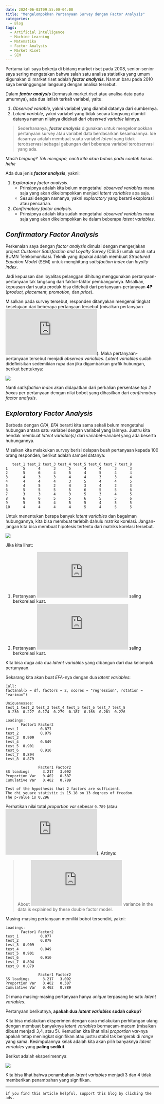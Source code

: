 ```yaml
---
date: 2024-06-03T09:55:00-04:00
title: "Mengelompokkan Pertanyaan Survey dengan Factor Analysis"
categories:
  - Blog
tags:
  - Artificial Intelligence
  - Machine Learning
  - Matematika
  - Factor Analysis
  - Market Riset
  - SEM
---
```


Pertama kali saya bekerja di bidang market riset pada 2008,
senior-senior saya sering mengatakan bahwa salah satu analisa statistika
yang umum digunakan di market riset adalah ***factor analysis***. Namun
baru pada 2010 saya bersinggungan langsung dengan analisa tersebut.

Dalam ***factor analysis*** (termasuk market riset atau analisa data
pada umumnya), ada dua istilah terkait variabel, yaitu:

1.  *Observed variable*, yakni variabel yang diambil datanya dari
    sumbernya.
2.  *Latent variable*, yakni variabel yang tidak secara langsung diambil
    datanya namun nilainya didekati dari *observed variable* lainnya.

> Sederhananya, ***factor analysis*** digunakan untuk mengelompokkan
> pertanyaan survey atau variabel data berdasarkan kesamaannya. Ide
> dasarnya adalah membuat suatu variabel *latent* yang tidak
> terobservasi sebagai gabungan dari beberapa variabel terobservasi yang
> ada.

*Masih bingung? Tak mengapa, nanti kita akan bahas pada contoh kasus*.
*hehe*

Ada dua jenis ***factor analysis***, yakni:

1.  *Exploratory factor analysis*.
    - Prinsipnya adalah kita belum mengetahui *observed variables* mana
      saja yang akan dikelompokkan menjadi *latent variables* apa saja.
    - Sesuai dengan namanya, yakni *exploratory* yang berarti eksplorasi
      atau pencarian.
2.  *Confirmatory factor analysis*.
    - Prinsipnya adalah kita sudah mengetahui *observed variables* mana
      saja yang akan dikelompokkan ke dalam beberapa *latent variables*.

## *Confirmatory Factor Analysis*

Perkenalan saya dengan *factor analysis* dimulai dengan mengerjakan
project *Customer Satisfaction and Loyalty Survey* (CSLS) untuk salah
satu BUMN Telekomunikasi. Teknik yang dipakai adalah membuat *Structured
Equation Model* (SEM) untuk menghitung *satisfaction index* dan *loyalty
index*.

Jadi kepuasan dan loyalitas pelanggan dihitung menggunakan
pertanyaan-pertanyaan tak langsung dari faktor-faktor pembangunnya.
Misalkan, kepuasan dari suatu produk bisa didekati dari
pertanyaan-pertanyaan **4P** (*product, placement, promotion,* dan
*price*).

Misalkan pada survey tersebut, responden ditanyakan mengenai tingkat
kesetujuan dari beberapa pertanyaan tersebut (misalkan pertanyaan
![a_1,a_2,a_3,...,a\_{10}](https://latex.codecogs.com/svg.latex?a_1%2Ca_2%2Ca_3%2C...%2Ca_%7B10%7D "a_1,a_2,a_3,...,a_{10}")).
Maka pertanyaan-pertanyaan tersebut menjadi *observed variables*.
*Latent variables* sudah didefinisikan sedemikian rupa dan jika
digambarkan grafik hubungan, berikut bentuknya:

![](https://raw.githubusercontent.com/ikanx101/ikanx101.github.io/master/_posts/matematika%20ITB/factor%20analysis/nomnoml.png)

Nanti *satisfaction index* akan didapatkan dari perkalian persentase
*top 2 boxes* per pertanyaan dengan nilai bobot yang dihasilkan dari
*confirmatory factor analysis*.

## *Exploratory Factor Analysis*

Berbeda dengan *CFA*, *EFA* berarti kita sama sekali belum mengetahui
hubungan antara satu variabel dengan variabel yang lainnya. Justru kita
hendak membuat *latent variable(s)* dari variabel-variabel yang ada
beserta hubungannya.

Misalkan kita melakukan survey berisi delapan buah pertanyaan kepada 100
orang responden, berikut adalah sampel datanya:

       test_1 test_2 test_3 test_4 test_5 test_6 test_7 test_8
    1       5      4      3      5      4      4      3      3
    2       5      6      4      5      4      5      4      4
    3       4      3      3      4      4      3      3      4
    4       4      4      4      3      5      4      4      5
    5       4      5      2      4      3      4      2      3
    6       5      5      5      5      6      5      5      6
    7       3      3      4      3      5      3      4      5
    8       6      6      5      5      6      5      5      6
    9       5      5      4      5      5      4      5      5
    10      4      4      4      4      5      4      5      5

Untuk menentukan berapa banyak *latent variables* dan bagaiman
hubungannya, kita bisa membuat terlebih dahulu matriks korelasi.
Jangan-jangan kita bisa membuat hipotesis tertentu dari matriks korelasi
tersebut.

![](https://raw.githubusercontent.com/ikanx101/ikanx101.github.io/master/_posts/matematika%20ITB/factor%20analysis/faktor_files/figure-commonmark/unnamed-chunk-3-1.png)

Jika kita lihat:

1.  Pertanyaan
    ![test_1, test_2, test_4, test_6](https://latex.codecogs.com/svg.latex?test_1%2C%20test_2%2C%20test_4%2C%20test_6 "test_1, test_2, test_4, test_6")
    saling berkorelasi kuat.
2.  Pertanyaan
    ![test_3, test_5, test_7, test_8](https://latex.codecogs.com/svg.latex?test_3%2C%20test_5%2C%20test_7%2C%20test_8 "test_3, test_5, test_7, test_8")
    saling berkorelasi kuat.

Kita bisa duga ada dua *latent variables* yang dibangun dari dua
kelompok pertanyaan.

Sekarang kita akan buat *EFA*-nya dengan dua *latent variables*:


    Call:
    factanal(x = df, factors = 2, scores = "regression", rotation = "varimax")

    Uniquenesses:
    test_1 test_2 test_3 test_4 test_5 test_6 test_7 test_8 
     0.230  0.227  0.174  0.279  0.187  0.166  0.201  0.226 

    Loadings:
           Factor1 Factor2
    test_1          0.877 
    test_2          0.879 
    test_3  0.909         
    test_4          0.849 
    test_5  0.901         
    test_6          0.910 
    test_7  0.894         
    test_8  0.879         

                   Factor1 Factor2
    SS loadings      3.217   3.092
    Proportion Var   0.402   0.387
    Cumulative Var   0.402   0.789

    Test of the hypothesis that 2 factors are sufficient.
    The chi square statistic is 15.18 on 13 degrees of freedom.
    The p-value is 0.296 

Perhatikan nilai total *proportion var* sebesar `0.789` (atau
![78.9 \\](https://latex.codecogs.com/svg.latex?78.9%20%5C%25 "78.9 \%")).
Artinya:

> About
> ![78.9 \\](https://latex.codecogs.com/svg.latex?78.9%20%5C%25 "78.9 \%")
> variance in the data is explained by these double factor model.

Masing-masing pertanyaan memiliki bobot tersendiri, yakni:


    Loadings:
           Factor1 Factor2
    test_1          0.877 
    test_2          0.879 
    test_3  0.909         
    test_4          0.849 
    test_5  0.901         
    test_6          0.910 
    test_7  0.894         
    test_8  0.879         

                   Factor1 Factor2
    SS loadings      3.217   3.092
    Proportion Var   0.402   0.387
    Cumulative Var   0.402   0.789

Di mana masing-masing pertanyaan hanya *unique* terpasang ke satu
*latent variables*.

Pertanyaan berikutnya, **apakah dua** ***latent variables*** **sudah
cukup?**

Kita bisa melakukan eksperimen dengan cara melakukan perhitungan ulang
dengan membuat banyaknya *latent variables* bermacam-macam (misalkan
dibuat menjadi 3,4, atau 5). Kemudian kita lihat nilai *proportion
var*-nya apakah tetap meningkat signifikan atau justru stabil tak
bergerak di *range* yang sama. Kesimpulannya kelak adalah kita akan
pilih banyaknya *latent variables* yang **paling sedikit**.

Berikut adalah eksperimennya:

![](https://raw.githubusercontent.com/ikanx101/ikanx101.github.io/master/_posts/matematika%20ITB/factor%20analysis/faktor_files/figure-commonmark/unnamed-chunk-6-1.png)

Kita bisa lihat bahwa penambahan *latent variables* menjadi 3 dan 4
tidak memberikan penambahan yang signifikan.

------------------------------------------------------------------------

`if you find this article helpful, support this blog by clicking the ads.`
